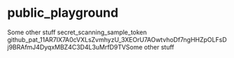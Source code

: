 # public_playground

Some other stuff
secret_scanning_sample_token
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Some other stuff
